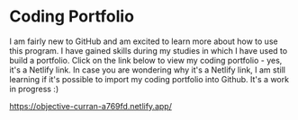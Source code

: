 # Coding Portfolio

I am fairly new to GitHub and am excited to learn more about how to use this program. I have gained skills during my studies in which I have used to build a portfolio. Click on the link below to view my coding portfolio - yes, it's a Netlify link. In case you are wondering why it's a Netlify link, I am still learning if it's possible to import my coding portfolio into Github. It's a work in progress :)

https://objective-curran-a769fd.netlify.app/
